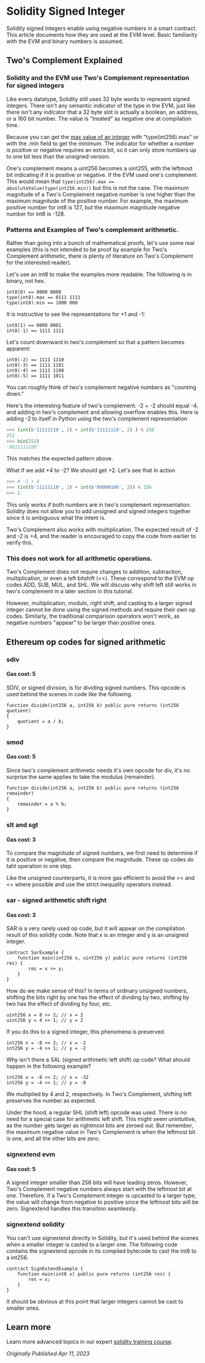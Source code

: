# Solidity Signed Integer

Solidity signed integers enable using negative numbers in a smart contract. This article documents how they are used at the EVM level. Basic familiarity with the EVM and binary numbers is assumed.

## Two's Complement Explained

### Solidity and the EVM use Two's Complement representation for signed integers

Like every datatype, Solidity still uses 32 byte words to represent signed integers. There isn't any semantic indicator of the type in the EVM, just like there isn't any indicator that a 32 byte slot is actually a boolean, an address, or a 160 bit number. The value is "treated" as negative one at compilation time.

Because you can get the [max value of an integer](https://www.rareskills.io/post/uint-max-value-solidity) with "type(int256).max" or with the .min field to get the minimum. The indicator for whether a number is positive or negative requires an extra bit, so it can only store numbers up to one bit less than the unsigned version.

One's complement means a uint256 becomes a uint255, with the leftmost bit indicating if it is positive or negative. If the EVM used one's complement. This would mean that `type(int256).max == absoluteValue(type(int256.min))` but this is not the case. The maximum magnitude of a Two's Complement negative number is one higher than the maximum magnitude of the positive number. For example, the maximum positive number for int8 is 127, but the maximum magnitude negative number for int8 is -128.

### Patterns and Examples of Two's complement arithmetic.

Rather than going into a bunch of mathematical proofs, let's use some real examples (this is not intended to be proof by example for Two's Complement arithmetic, there is plenty of literature on Two's Complement for the interested reader).

Let's use an int8 to make the examples more readable. The following is in binary, not hex.

```solidity
int8(0) == 0000 0000
type(int8).max == 0111 1111
type(int8).min == 1000 000
```

It is instructive to see the representations for +1 and -1:

```solidity
int8(1) == 0000 0001
int8(-1) == 1111 1111
```

Let's count downward in two's complement so that a pattern becomes apparent:

```solidity
int8(-2) == 1111 1110
int8(-3) == 1111 1101
int8(-4) == 1111 1100
int8(-5) == 1111 1011
```

You can roughly think of two's complement negative numbers as "counting down." 

Here's the interesting feature of two's complement. -2 + -2 should equal -4, and adding in two's complement and allowing overflow enables this. Here is adding -2 to itself in Python using the two's complement representation

```python
>>> (int(b'11111110', 2) + int(b'11111110', 2) ) % 256
252
>>> bin(252)
'0b11111100'
```

This matches the expected pattern above.

What if we add +4 to -2? We should get +2. Let's see that in action

```python
>>> # -2 + 4
>>> (int(b'11111110', 2) + int(b'00000100', 2)) % 256
>>> 2
```

This only works if both numbers are in two's complement representation. Solidity does not allow you to add unsigned and signed integers together since it is ambiguous what the intent is.

Two's Complement also works with multiplication. The expected result of -2 and -2 is +4, and the reader is encouraged to copy the code from earlier to verify this.

### This does not work for all arithmetic operations.

Two's Complement does not require changes to addition, subtraction, multiplication, or even a left bitshift (<<). These correspond to the EVM op codes ADD, SUB, MUL, and SHL. We will discuss why shift left still works in two's complement in a later section in this tutorial.

However, multiplication, modulo, right shift, and casting to a larger signed integer cannot be done using the signed methods and require their own op codes. Similarly, the traditional comparison operators won't work, as negative numbers "appear" to be larger than positive ones.

## Ethereum op codes for signed arithmetic

### sdiv  

#### Gas cost: 5   
SDIV, or signed division, is for dividing signed numbers. This opcode is used behind the scenes in code like the following.

```solidity
function divide(int256 a, int256 b) public pure returns (int256 quotient) 
{
    quotient = a / b;
}
```

### smod

#### Gas cost: 5
Since two's complement arithmetic needs it's own opcode for div, it's no surprise the same applies to take the modulus (remainder).

```solidity
function divide(int256 a, int256 b) public pure returns (int256 remainder) 
{
    remainder = a % b;
}
```

### slt and sgt

#### Gas cost: 3
To compare the magnitude of signed numbers, we first need to determine if it is positive or negative, then compare the magnitude. These op codes do taht operation in one step.

Like the unsigned counterparts, it is more gas efficient to avoid the >= and <= where possible and use the strict inequality operators instead.

### sar - signed arithmetic shift right

#### Gas cost: 3
SAR is a very rarely used op code, but it will appear on the compilation result of this solidity code. Note that x is an integer and y is an unsigned integer.

```solidity
contract SarExample {
    function main(int256 x, uint256 y) public pure returns (int256 res) {
        res = x >> y;
    }
}
```

How do we make sense of this? In terms of ordinary unsigned numbers, shifting the bits right by one has the effect of dividing by two, shifting by two has the effect of dividing by four, etc.

```solidity
uint256 x = 8 >> 2; // x = 2
uint256 y = 4 >> 1; // y = 2
```

If you do this to a signed integer, this phenomena is preserved.

```solidity
int256 x = -8 >> 2; // x = -2
int256 y = -4 >> 1; // y = -2
```

Why isn't there a SAL (signed arithmetic left shift) op code? What should happen in the following example?

```solidity
int256 x = -8 << 2; // x = -32
int256 y = -4 << 1; // y = -8
```

We multiplied by 4 and 2, respectively. In Two's Complement, shifting left preserves the number as expected.

Under the hood, a regular SHL (shift left) opcode was used. There is no need for a special case for arithmetic left shift. This might seem unintuitive, as the number gets larger as rightmost bits are zeroed out. But remember, the maximum negative value in Two's Complement is when the leftmost bit is one, and all the other bits are zero.

### signextend evm

#### Gas cost: 5   
A signed integer smaller than 256 bits will have leading zeros. However, Two's Complement negative numbers always start with the leftmost bit at one. Therefore, if a Two's Complement integer is upcasted to a larger type, the value will change from negative to positive since the leftmost bits will be zero. Signextend handles this transition seamlessly.

### signextend solidity

You can't use signextend directly in Solidity, but it's used behind the scenes when a smaller integer is casted to a larger one. The following code contains the signextend opcode in its compiled bytecode to cast the int8 to a int256.

```solidity
contract SignExtendExample {
    function main(int8 x) public pure returns (int256 res) {
        res = x;
    }
}
```

It should be obvious at this point that larger integers cannot be cast to smaller ones.

## Learn more

Learn more advanced topics in our expert [solidity training course](https://www.rareskills.io/solidity-bootcamp).

*Originally Published Apr 11, 2023*